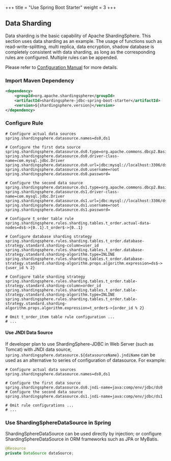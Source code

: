 +++
title = "Use Spring Boot Starter"
weight = 3
+++

## Data Sharding

Data sharding is the basic capability of Apache ShardingSphere. 
This section uses data sharding as an example.
The usage of functions such as read-write-splitting, multi replica, data encryption, shadow database is completely consistent with data sharding, as long as the corresponding rules are configured. 
Multiple rules can be appended.

Please refer to [Configuration Manual](/en/user-manual/shardingsphere-jdbc/configuration/config-spring-boot/) for more details.

### Import Maven Dependency

```xml
<dependency>
    <groupId>org.apache.shardingsphere</groupId>
    <artifactId>shardingsphere-jdbc-spring-boot-starter</artifactId>
    <version>${shardingsphere.version}</version>
</dependency>
```

### Configure Rule

```properties
# Configure actual data sources
spring.shardingsphere.datasource.names=ds0,ds1

# Configure the first data source
spring.shardingsphere.datasource.ds0.type=org.apache.commons.dbcp2.BasicDataSource
spring.shardingsphere.datasource.ds0.driver-class-name=com.mysql.jdbc.Driver
spring.shardingsphere.datasource.ds0.url=jdbc:mysql://localhost:3306/ds0
spring.shardingsphere.datasource.ds0.username=root
spring.shardingsphere.datasource.ds0.password=

# Configure the second data source
spring.shardingsphere.datasource.ds1.type=org.apache.commons.dbcp2.BasicDataSource
spring.shardingsphere.datasource.ds1.driver-class-name=com.mysql.jdbc.Driver
spring.shardingsphere.datasource.ds1.url=jdbc:mysql://localhost:3306/ds1
spring.shardingsphere.datasource.ds1.username=root
spring.shardingsphere.datasource.ds1.password=

# Configure t_order table rule
spring.shardingsphere.rules.sharding.tables.t_order.actual-data-nodes=ds$->{0..1}.t_order$->{0..1}

# Configure database sharding strategy
spring.shardingsphere.rules.sharding.tables.t_order.database-strategy.standard.sharding-column=user_id
spring.shardingsphere.rules.sharding.tables.t_order.database-strategy.standard.sharding-algorithm.type=INLINE
spring.shardingsphere.rules.sharding.tables.t_order.database-strategy.standard.sharding-algorithm.props.algorithm.expression=ds$->{user_id % 2}

# Configure table sharding strategy
spring.shardingsphere.rules.sharding.tables.t_order.table-strategy.standard.sharding-column=order_id
spring.shardingsphere.rules.sharding.tables.t_order.table-strategy.standard.sharding-algorithm.type=INLINE
spring.shardingsphere.rules.sharding.tables.t_order.table-strategy.standard.sharding-algorithm.props.algorithm.expression=t_order$->{order_id % 2}

# Omit t_order_item table rule configuration ...
# ...
```

#### Use JNDI Data Source

If developer plan to use ShardingSphere-JDBC in Web Server (such as Tomcat) with JNDI data source, 
`spring.shardingsphere.datasource.${datasourceName}.jndiName` can be used as an alternative to series of configuration of datasource. 
For example:

```properties
# Configure actual data sources
spring.shardingsphere.datasource.names=ds0,ds1

# Configure the first data source
spring.shardingsphere.datasource.ds0.jndi-name=java:comp/env/jdbc/ds0
# Configure the second data source
spring.shardingsphere.datasource.ds1.jndi-name=java:comp/env/jdbc/ds1

# Omit rule configurations ...
# ...
```

### Use ShardingSphereDataSource in Spring

ShardingSphereDataSource can be used directly by injection; 
or configure ShardingSphereDataSource in ORM frameworks such as JPA or MyBatis.

```java
@Resource
private DataSource dataSource;
```
